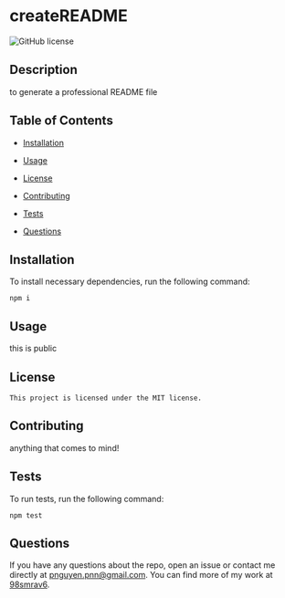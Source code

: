 # createREADME
![GitHub license](https://img.shields.io/badge/license-MIT-blue.svg)

## Description

to generate a professional README file

## Table of Contents

* [Installation](#installation)

* [Usage](#usage)

* [License](#license)

* [Contributing](#contributing)

* [Tests](#tests)

* [Questions](#questions)

## Installation

To install necessary dependencies, run the following command:

```
npm i
```

## Usage

this is public

## License

    This project is licensed under the MIT license.
  
## Contributing

anything that comes to mind!

## Tests

To run tests, run the following command:

```
npm test
```

## Questions

If you have any questions about the repo, open an issue or contact me directly at pnguyen.pnn@gmail.com. You can find more of my work at [98smrav6](https://github.com/98smrav6/).

